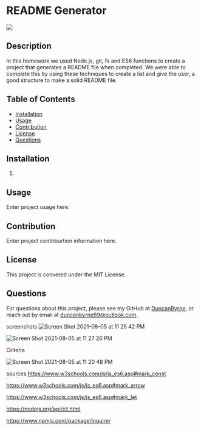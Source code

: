 # README Generator
![](https://img.shields.io/badge/license-MIT%20License-blue?style=flat-square)
## Description
In this homework we used Node.js, git, fs and ES6 functions to create a project that generates a README file when completed. 
We were able to complete this by using these techniques to create a list and give the user, a good structure to make a solid README file.
## Table of Contents
* [Installation](#installation)
* [Usage](#usage)
* [Contribution](#contribution) 
* [License](#license)
* [Questions](#questions)

## Installation
1. 

## Usage
 Enter project usage here.

## Contribution
 Enter project contriburtion information here.

## License
This project is convered under the MIT License.

## Questions
For questions about this project, please see my GitHub at [DuncanByrne](https://github.com/DuncanByrne), or reach out by email at duncanbyrne69@outlook.com.


screenshots 
![Screen Shot 2021-08-05 at 11 25 42 PM](https://user-images.githubusercontent.com/85514179/128451870-11c97e2c-2a6b-44e6-8c68-74664aa7e2e8.png)

![Screen Shot 2021-08-05 at 11 27 26 PM](https://user-images.githubusercontent.com/85514179/128451906-116f2fbd-9b4e-4bdc-8dc1-43ec5dacc370.png)


Criteria

![Screen Shot 2021-08-05 at 11 20 48 PM](https://user-images.githubusercontent.com/85514179/128451966-85435820-692a-40e4-acca-f36226485f63.png)



sources
https://www.w3schools.com/js/js_es6.asp#mark_const

https://www.w3schools.com/js/js_es6.asp#mark_arrow

https://www.w3schools.com/js/js_es6.asp#mark_let

https://nodejs.org/api/cli.html

https://www.npmjs.com/package/inquirer
